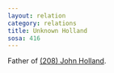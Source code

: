 ```yaml
---
layout: relation
category: relations
title: Unknown Holland
sosa: 416
---
```


Father of [(208) John Holland](/208-john-holland/).
